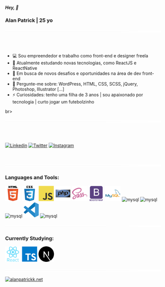 ##### Hey, 👋
### Alan Patrick | 25 yo ###

![------------------------------------](https://raw.githubusercontent.com/alanpatrickk/alanpatrickk/main/gradient.png)

<br><br>

- 💻 Sou empreendedor e trabalho como front-end e designer freela
- 🚀 Atualmente estudando novas tecnologias, como ReactJS e ReactNative 
- 👯 Em busca de novos desafios e oportunidades na área de dev front-end
- 💬 Pergunte-me sobre: WordPress, HTML, CSS, SCSS, jQuery, Photoshop, Illustrator [...]
- ⚡ Curiosidades: tenho uma filha de 3 anos | sou apaixonado por tecnologia | curto jogar um futebolzinho

br>

![------------------------------------](https://raw.githubusercontent.com/alanpatrickk/alanpatrickk/main/gradient.png)

<br><br>

[![Linkedin](https://img.shields.io/badge/-LinkedIn-0077B5?style=for-the-badge&labelColor=0077B5&logo=Linkedin&Color=FFFFFF)](https://www.linkedin.com/in/alanpatrickk/)
[![Twitter](https://img.shields.io/badge/-WhatsApp-128C7E?style=for-the-badge&labelColor=128C7E&logo=WhatsApp&logoColor=FFFFFF&Color=111111)](https://wa.me/5541992473307)
[![Instagram](https://img.shields.io/badge/-Instagram-C13584?style=for-the-badge&labelColor=C13584&logo=Instagram&logoColor=FFFFFF&Color=111111)](https://instagram.com/alanpatrickk)

<br>

![------------------------------------](https://raw.githubusercontent.com/alanpatrickk/alanpatrickk/main/gradient.png)

### Languages and Tools: ###

<p>
    <img src="https://raw.githubusercontent.com/devicons/devicon/master/icons/html5/html5-original-wordmark.svg" alt="html5" width="50" height="50">
    <img src="https://raw.githubusercontent.com/devicons/devicon/master/icons/css3/css3-original-wordmark.svg" alt="css3" width="50" height="50">
    <img src="https://raw.githubusercontent.com/devicons/devicon/master/icons/javascript/javascript-original.svg" alt="javascript" width="50" height="50">
    <img src="https://raw.githubusercontent.com/devicons/devicon/master/icons/php/php-original.svg" alt="php" width="50" height="50">
    <img src="https://raw.githubusercontent.com/devicons/devicon/master/icons/sass/sass-original.svg" alt="sass" width="50" height="50">
    <img src="https://raw.githubusercontent.com/devicons/devicon/master/icons/bootstrap/bootstrap-plain-wordmark.svg" alt="sass" width="50" height="50">
    <img src="https://raw.githubusercontent.com/devicons/devicon/master/icons/mysql/mysql-original-wordmark.svg" alt="mysql" width="50" height="50">
    <img src="https://github.com/rdimascio/icons/blob/master/icons/color/photoshop.svg" alt="mysql" width="50" height="50">
    <img src="https://github.com/detain/svg-logos/blob/master/svg/adobe-xd.svg" alt="mysql" width="50" height="50">
    <img src="https://github.com/rdimascio/icons/blob/master/icons/color/illustrator.svg" alt="mysql" width="50" height="50">
    <img src="https://github.com/devicons/devicon/blob/master/icons/vscode/vscode-original.svg" alt="mysql" width="50" height="50">
    <img src="https://upload.wikimedia.org/wikipedia/commons/2/22/MacOS_logo_%282017%29.svg" alt="mysql" width="50" height="50">
</p>

![------------------------------------](https://raw.githubusercontent.com/alanpatrickk/alanpatrickk/main/gradient.png)

### Currently Studying: ###

<p>
    <img src="https://raw.githubusercontent.com/devicons/devicon/master/icons/react/react-original-wordmark.svg" alt="react" width="50" height="50">
    <img src="https://raw.githubusercontent.com/devicons/devicon/master/icons/typescript/typescript-original.svg" alt="react" width="50" height="50">
    <img src="https://github.com/devicons/devicon/blob/master/icons/nextjs/nextjs-original.svg" alt="react" width="50" height="50">
</p>

![------------------------------------](https://raw.githubusercontent.com/alanpatrickk/alanpatrickk/main/gradient.png)

[![alanpatrickk.net](https://www.alanpatrickk.net/assets/uploads/2021/03/logo.png)](https://www.alanpatrickk.net/)

